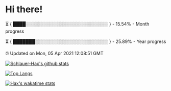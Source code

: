 # Hi there!

⏳ { ████░░░░░░░░░░░░░░░░░░░░░░░░░░ } - 15.54% - Month progress

⏳ { ███████░░░░░░░░░░░░░░░░░░░░░░░ } - 25.89% - Year progress

⏰ Updated on Mon, 05 Apr 2021 12:08:51 GMT


[![Schlauer-Hax's github stats](https://github-readme-stats.vercel.app/api?username=Schlauer-Hax&show_icons=true&theme=dark&count_private=true)](https://github.com/Schlauer-Hax)


[![Top Langs](https://github-readme-stats.vercel.app/api/top-langs/?username=Schlauer-Hax&layout=compact&theme=dark)](https://github.com/Schlauer-Hax?tab=repositories)


[![Hax's wakatime stats](https://github-readme-stats.vercel.app/api/wakatime?username=Hax&theme=dark)](https://wakatime.com/@Hax)

